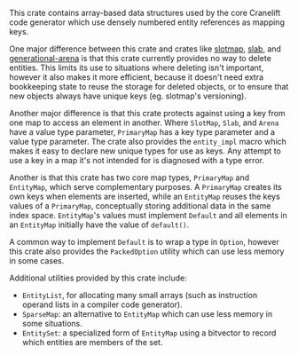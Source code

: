 This crate contains array-based data structures used by the core Cranelift code
generator which use densely numbered entity references as mapping keys.

One major difference between this crate and crates like [slotmap], [slab],
and [generational-arena] is that this crate currently provides no way to delete
entities. This limits its use to situations where deleting isn't important,
however it also makes it more efficient, because it doesn't need extra
bookkeeping state to reuse the storage for deleted objects, or to ensure that
new objects always have unique keys (eg. slotmap's versioning).

Another major difference is that this crate protects against using a key from
one map to access an element in another. Where `SlotMap`, `Slab`, and `Arena`
have a value type parameter, `PrimaryMap` has a key type parameter and a value
type parameter. The crate also provides the `entity_impl` macro which makes it
easy to declare new unique types for use as keys. Any attempt to use a key in
a map it's not intended for is diagnosed with a type error.

Another is that this crate has two core map types, `PrimaryMap` and
`EntityMap`, which serve complementary purposes. A `PrimaryMap` creates its
own keys when elements are inserted, while an `EntityMap` reuses the keys
values of a `PrimaryMap`, conceptually storing additional data in the same
index space. `EntityMap`'s values must implement `Default` and all elements
in an `EntityMap` initially have the value of `default()`.

A common way to implement `Default` is to wrap a type in `Option`, however
this crate also provides the `PackedOption` utility which can use less memory
in some cases.

Additional utilities provided by this crate include:
 - `EntityList`, for allocating many small arrays (such as instruction operand
    lists in a compiler code generator).
 - `SparseMap`: an alternative to `EntityMap` which can use less memory
   in some situations.
 - `EntitySet`: a specialized form of `EntityMap` using a bitvector to
   record which entities are members of the set.

[slotmap]: https://crates.io/crates/slotmap
[slab]: https://crates.io/crates/slab
[generational-arena]: https://crates.io/crates/generational-arena
